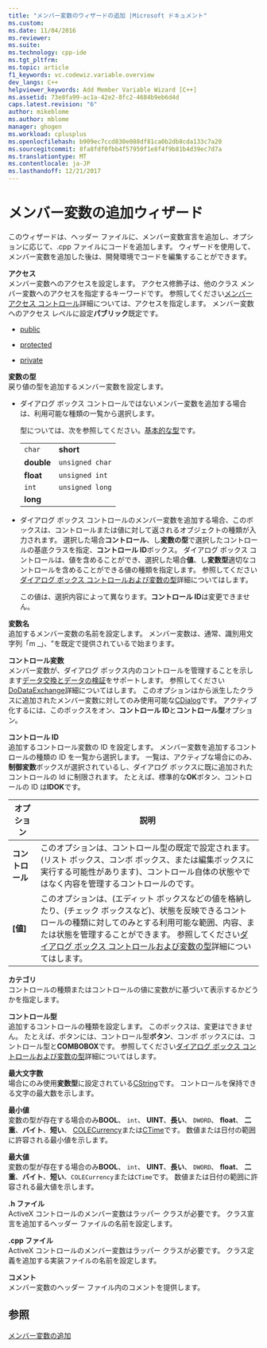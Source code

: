 ```yaml
---
title: "メンバー変数のウィザードの追加 |Microsoft ドキュメント"
ms.custom: 
ms.date: 11/04/2016
ms.reviewer: 
ms.suite: 
ms.technology: cpp-ide
ms.tgt_pltfrm: 
ms.topic: article
f1_keywords: vc.codewiz.variable.overview
dev_langs: C++
helpviewer_keywords: Add Member Variable Wizard [C++]
ms.assetid: 73e8fa99-ac1a-42e2-8fc2-4684b9eb6d4d
caps.latest.revision: "6"
author: mikeblome
ms.author: mblome
manager: ghogen
ms.workload: cplusplus
ms.openlocfilehash: b909ec7ccd830e088df81ca0b2db8cda133c7a20
ms.sourcegitcommit: 8fa8fdf0fbb4f57950f1e8f4f9b81b4d39ec7d7a
ms.translationtype: MT
ms.contentlocale: ja-JP
ms.lasthandoff: 12/21/2017
---
```

# <a name="add-member-variable-wizard"></a>メンバー変数の追加ウィザード
このウィザードは、ヘッダー ファイルに、メンバー変数宣言を追加し、オプションに応じて、.cpp ファイルにコードを追加します。 ウィザードを使用して、メンバー変数を追加した後は、開発環境でコードを編集することができます。  
  
 **アクセス**  
 メンバー変数へのアクセスを設定します。 アクセス修飾子は、他のクラス メンバー変数へのアクセスを指定するキーワードです。 参照してください[メンバー アクセス コントロール](../cpp/member-access-control-cpp.md)詳細については、アクセスを指定します。 メンバー変数へのアクセス レベルに設定**パブリック**既定です。  
  
-   [public](../cpp/public-cpp.md)  
  
-   [protected](../cpp/protected-cpp.md)  
  
-   [private](../cpp/private-cpp.md)  
  
 **変数の型**  
 戻り値の型を追加するメンバー変数を設定します。  
  
-   ダイアログ ボックス コントロールではないメンバー変数を追加する場合は、利用可能な種類の一覧から選択します。  
  
     型については、次を参照してください。[基本的な型](../cpp/fundamental-types-cpp.md)です。  
  
    |||  
    |-|-|  
    |`char`|**short**|  
    |**double**|`unsigned char`|  
    |**float**|`unsigned int`|  
    |`int`|`unsigned long`|  
    |**long**||  
  
-   ダイアログ ボックス コントロールのメンバー変数を追加する場合、このボックスは、コントロールまたは値に対して返されるオブジェクトの種類が入力されます。 選択した場合**コントロール**、し**変数の型**で選択したコントロールの基底クラスを指定、**コントロール ID**ボックス。 ダイアログ ボックス コントロールは、値を含めることができ、選択した場合**値**、し**変数型**適切なコントロールを含めることができる値の種類を指定します。 参照してください[ダイアログ ボックス コントロールおよび変数の型](../ide/dialog-box-controls-and-variable-types.md)詳細についてはします。  
  
     この値は、選択内容によって異なります。**コントロール ID**は変更できません。  
  
 **変数名**  
 追加するメンバー変数の名前を設定します。 メンバー変数は、通常、識別用文字列「m _」、"を既定で提供されているで始まります。  
  
 **コントロール変数**  
 メンバー変数が、ダイアログ ボックス内のコントロールを管理することを示します[データ交換とデータの検証](../mfc/dialog-data-exchange-and-validation.md)をサポートします。 参照してください[DoDataExchange](../mfc/reference/cwnd-class.md#dodataexchange)詳細についてはします。 このオプションはから派生したクラスに追加されたメンバー変数に対してのみ使用可能な[CDialog](../mfc/reference/cdialog-class.md)です。 アクティブ化するには、このボックスをオン、**コントロール ID**と**コントロール型**オプション。  
  
 **コントロール ID**  
 追加するコントロール変数の ID を設定します。 メンバー変数を追加するコントロールの種類の ID を一覧から選択します。 一覧は、アクティブな場合にのみ、**制御変数**ボックスが選択されているし、ダイアログ ボックスに既に追加されたコントロールの Id に制限されます。 たとえば、標準的な**OK**ボタン、コントロールの ID は**IDOK**です。  
  
|オプション|説明|  
|------------|-----------------|  
|**コントロール**|このオプションは、コントロール型の既定で設定されます。 (リスト ボックス、コンボ ボックス、または編集ボックスに実行する可能性があります)、コントロール自体の状態やではなく内容を管理するコントロールのです。|  
|**[値]**|このオプションは、(エディット ボックスなどの値を格納したり、(チェック ボックスなど)、状態を反映できるコントロールの種類に対してのみとする利用可能な範囲、内容、または状態を管理することができます。 参照してください[ダイアログ ボックス コントロールおよび変数の型](../ide/dialog-box-controls-and-variable-types.md)詳細についてはします。|  
  
 **カテゴリ**  
 コントロールの種類またはコントロールの値に変数がに基づいて表示するかどうかを指定します。  
  
 **コントロール型**  
 追加するコントロールの種類を設定します。 このボックスは、変更はできません。 たとえば、ボタンには、コントロール型**ボタン**、コンボ ボックスには、コントロール型と**COMBOBOX**です。 参照してください[ダイアログ ボックス コントロールおよび変数の型](../ide/dialog-box-controls-and-variable-types.md)詳細についてはします。  
  
 **最大文字数**  
 場合にのみ使用**変数型**に設定されている[CString](../atl-mfc-shared/reference/cstringt-class.md)です。 コントロールを保持できる文字の最大数を示します。  
  
 **最小値**  
 変数の型が存在する場合のみ**BOOL**、 `int`、 **UINT**、**長い**、 `DWORD`、 **float**、 **二重**、**バイト**、**短い**、 [COLECurrency](../mfc/reference/colecurrency-class.md)または[CTime](../atl-mfc-shared/reference/ctime-class.md)です。 数値または日付の範囲に許容される最小値を示します。  
  
 **最大値**  
 変数の型が存在する場合のみ**BOOL**、 `int`、 **UINT**、**長い**、 `DWORD`、 **float**、 **二重**、**バイト**、**短い**、`COLECurrency`または`CTime`です。 数値または日付の範囲に許容される最大値を示します。  
  
 **.h ファイル**  
 ActiveX コントロールのメンバー変数はラッパー クラスが必要です。 クラス宣言を追加するヘッダー ファイルの名前を設定します。  
  
 **.cpp ファイル**  
 ActiveX コントロールのメンバー変数はラッパー クラスが必要です。 クラス定義を追加する実装ファイルの名前を設定します。  
  
 **コメント**  
 メンバー変数のヘッダー ファイル内のコメントを提供します。  
  
## <a name="see-also"></a>参照  
 [メンバー変数の追加](../ide/adding-a-member-variable-visual-cpp.md)